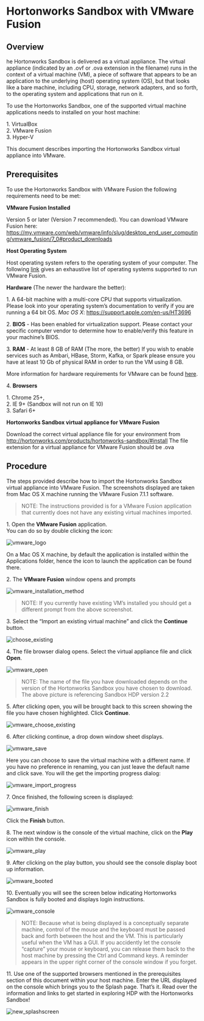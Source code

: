 # Hortonworks Sandbox with VMware Fusion

## Overview

he Hortonworks Sandbox is delivered as a virtual appliance.  The virtual appliance (indicated by an .ovf or .ova extension in the filename) runs in the context of a virtual machine (VM), a piece of software that appears to be an application to the underlying (host) operating system (OS), but that looks like a bare machine, including CPU, storage, network adapters, and so forth, to the operating system and applications that run on it.

To use the Hortonworks Sandbox, one of the supported virtual machine applications needs to installed on your host machine:  

1\. VirtualBox  
2\. VMware Fusion  
3\. Hyper-V  

This document describes importing the Hortonworks Sandbox virtual appliance into VMware.  

## Prerequisites

To use the Hortonworks Sandbox with VMware Fusion the following requirements need to be met:  

**VMware Fusion Installed**  

Version 5 or later (Version 7 recommended). You can download VMware Fusion here:  
https://my.vmware.com/web/vmware/info/slug/desktop_end_user_computing/vmware_fusion/7_0#product_downloads

**Host Operating System**  

Host operating system refers to the operating system of your computer.  The following [link](https://www.vmware.com/support/fusion/faq/requirements) gives an exhaustive list of operating systems supported to run VMware Fusion.  

**Hardware** (The newer the hardware the better):  

1\. A 64-bit machine with a multi-core CPU that supports virtualization. Please look into your operating system’s documentation to verify if you are running a 64 bit OS.
_Mac OS X_:
https://support.apple.com/en-us/HT3696  

2\. **BIOS** - Has been enabled for virtualization support.  Please contact your specific computer vendor to determine how to enable/verify this feature in your machine’s BIOS.  

3\. **RAM** - At least 8 GB of RAM (The more, the better)
If you wish to enable services such as Ambari, HBase, Storm, Kafka, or Spark please ensure you have at least 10 Gb of physical RAM in order to run the VM using 8 GB.  

More information for hardware requirements for VMware can be found [here](https://www.vmware.com/support/fusion/faq/requirements).

4\. **Browsers**  

1\.  Chrome 25+,  
2\.  IE 9+ (Sandbox will not run on IE 10)  
3\.  Safari 6+  

**Hortonworks Sandbox virtual appliance for VMware Fusion**  

Download the correct virtual appliance file for your environment from http://hortonworks.com/products/hortonworks-sandbox/#install
The file extension for a virtual appliance for VMware Fusion should be .ova

## Procedure
The steps provided describe how to import the Hortonworks Sandbox virtual appliance into VMware Fusion.  The screenshots displayed are taken from Mac OS X machine running the VMware Fusion 7.1.1 software.

> NOTE:  The instructions provided is for a VMware Fusion application that currently does not have any existing virtual machines imported.

1\.	Open the **VMware Fusion** application.  
You can do so by double clicking the icon:  

![vmware_logo](/assets/import-hortonworks-sandbox-on-vmware/vmware_logo.png)

On a Mac OS X machine, by default the application is installed within the Applications folder, hence the icon to launch the application can be found there.

2\.	The **VMware Fusion** window opens and prompts

![vmware_installation_method](/assets/import-hortonworks-sandbox-on-vmware/vmware_installation_method.png)

> NOTE:  If you currently have existing VM’s installed you should get a different prompt from the above screenshot.

3\.	Select the “Import an existing virtual machine” and click the **Continue** button.

![choose_existing](/assets/import-hortonworks-sandbox-on-vmware/choose_existing.png)

4\.	The file browser dialog opens.  Select the virtual appliance file and click **Open**.

![vmware_open](/assets/import-hortonworks-sandbox-on-vmware/vmware_open.png)

> NOTE:  The name of the file you have downloaded depends on the version of the Hortonworks Sandbox you have chosen to download.  The above picture is referencing Sandbox HDP version 2.2

5\.	After clicking open, you will be brought back to this screen showing the file you have chosen highlighted.  Click **Continue**.

![vmware_choose_existing](/assets/import-hortonworks-sandbox-on-vmware/vmware_choose_existing.png)

6\.	After clicking continue, a drop down window sheet displays.

![vmware_save](/assets/import-hortonworks-sandbox-on-vmware/vmware_save.png)

Here you can choose to save the virtual machine with a different name.  If you have no preference in renaming, you can just leave the default name and click save.  You will the get the importing progress dialog:

![vmware_import_progress](/assets/import-hortonworks-sandbox-on-vmware/vmware_import_progress.png)

7\.	Once finished, the following screen is displayed:

![vmware_finish](/assets/import-hortonworks-sandbox-on-vmware/vmware_finish.png)

Click the **Finish** button.

8\.	The next window is the console of the virtual machine, click on the **Play** icon within the console.

![vmware_play](/assets/import-hortonworks-sandbox-on-vmware/vmware_play.png)

9\.	After clicking on the play button, you should see the console display boot up information.

![vmware_booted](/assets/import-hortonworks-sandbox-on-vmware/vmware_booted.png)

10\. Eventually you will see the screen below indicating Hortonworks Sandbox is fully booted and displays login instructions.

![vmware_console](/assets/import-hortonworks-sandbox-on-vmware/vmware_console.png)

> NOTE: Because what is being displayed is a conceptually separate machine, control of the mouse and the keyboard must be passed back and forth between the host and the VM. This is particularly useful when the VM has a GUI.  If you accidently let the console “capture” your mouse or keyboard, you can release them back to the host machine by pressing the Ctrl and Command keys. A reminder appears in the upper right corner of the console window if you forget.

11\. Use one of the supported browsers mentioned in the prerequisites section of this document within your host machine.  Enter the URL displayed on the console which brings you to the Splash page.  That’s it. Read over the information and links to get started in exploring HDP with the Hortonworks Sandbox!

![new_splashscreen](/assets/import-hortonworks-sandbox-on-vmware/new_splashscreen.png)

